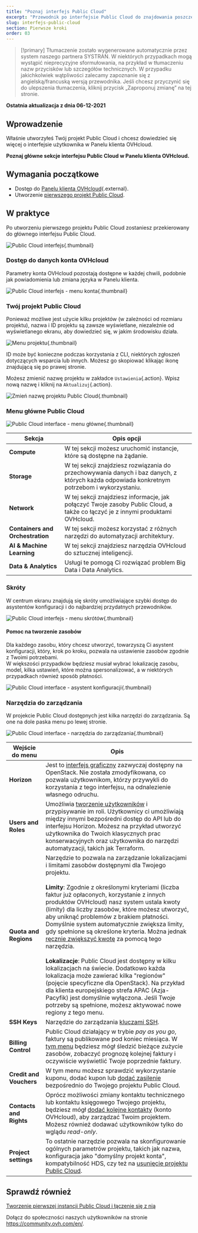 ```yaml
---
title: "Poznaj interfejs Public Cloud"
excerpt: "Przewodnik po interfejsie Public Cloud do znajdowania poszczególnych sekcji"
slug: interfejs-public-cloud
section: Pierwsze kroki
order: 03
---
```


> [!primary]
> Tłumaczenie zostało wygenerowane automatycznie przez system naszego partnera SYSTRAN. W niektórych przypadkach mogą wystąpić nieprecyzyjne sformułowania, na przykład w tłumaczeniu nazw przycisków lub szczegółów technicznych. W przypadku jakichkolwiek wątpliwości zalecamy zapoznanie się z angielską/francuską wersją przewodnika. Jeśli chcesz przyczynić się do ulepszenia tłumaczenia, kliknij przycisk „Zaproponuj zmianę” na tej stronie.
>

**Ostatnia aktualizacja z dnia 06-12-2021**

## Wprowadzenie

Właśnie utworzyłeś Twój projekt Public Cloud i chcesz dowiedzieć się więcej o interfejsie użytkownika w Panelu klienta OVHcloud.

**Poznaj główne sekcje interfejsu Public Cloud w Panelu klienta OVHcloud.**

## Wymagania początkowe

- Dostęp do [Panelu klienta OVHcloud](https://www.ovh.com/auth/?action=gotomanager&from=https://www.ovh.pl/&ovhSubsidiary=pl){.external}.
- Utworzenie [pierwszego projekt Public Cloud](https://docs.ovh.com/pl/public-cloud/utworz_projekt_public_cloud/).

## W praktyce

Po utworzeniu pierwszego projektu Public Cloud zostaniesz przekierowany do głównego interfejsu Public Cloud.

![Public Cloud interfejs](images/main-interface.png){.thumbnail}

### Dostęp do danych konta OVHcloud

Parametry konta OVHcloud pozostają dostępne w każdej chwili, podobnie jak powiadomienia lub zmiana języka w Panelu klienta.

![Public Cloud interfejs - menu konta](images/account.png){.thumbnail}

### Twój projekt Public Cloud

Ponieważ możliwe jest użycie kilku projektów (w zależności od rozmiaru projektu), nazwa i ID projektu są zawsze wyświetlane, niezależnie od wyświetlanego ekranu, aby dowiedzieć się, w jakim środowisku działa.

![Menu projektu](images/project-menu.png){.thumbnail}

ID może być konieczne podczas korzystania z CLI, niektórych zgłoszeń dotyczących wsparcia lub innych. Możesz go skopiować klikając ikonę znajdującą się po prawej stronie.

Możesz zmienić nazwę projektu w zakładce `Ustawienia`{.action}. Wpisz nową nazwę i kliknij na `Aktualizuj`{.action}.

![Zmień nazwę projektu Public Cloud](images/rename-project.png){.thumbnail}

### Menu główne Public Cloud

![Public Cloud interface - menu główne](images/main-menu.png){.thumbnail}

|Sekcja|Opis opcji|
|---|---|
|**Compute**|W tej sekcji możesz uruchomić instancje, które są dostępne na żądanie.|
|**Storage**|W tej sekcji znajdziesz rozwiązania do przechowywania danych i baz danych, z których każda odpowiada konkretnym potrzebom i wykorzystaniu.|
|**Network**|W tej sekcji znajdziesz informacje, jak połączyć Twoje zasoby Public Cloud, a także co łączyć je z innymi produktami OVHcloud.|
|**Containers and Orchestration**|W tej sekcji możesz korzystać z różnych narzędzi do automatyzacji architektury.|
|**AI & Machine Learning**|W tej sekcji znajdziesz narzędzia OVHcloud do sztucznej inteligencji.|
|**Data & Analytics**|Usługi te pomogą Ci rozwiązać problem Big Data i Data Analytics.|

### Skróty

W centrum ekranu znajdują się skróty umożliwiające szybki dostęp do asystentów konfiguracji i do najbardziej przydatnych przewodników.

![Public Cloud interfejs - menu skrótów](images/shortcuts.png){.thumbnail}

#### Pomoc na tworzenie zasobów

Dla każdego zasobu, który chcesz utworzyć, towarzyszą Ci asystent konfiguracji, który, krok po kroku, pozwala na ustawienie zasobów zgodnie z Twoimi potrzebami.
<br>W większości przypadków będziesz musiał wybrać lokalizację zasobu, model, kilka ustawień, które można spersonalizować, a w niektórych przypadkach również sposób płatności.

![Public Cloud interface - asystent konfiguracji](images/wizard.png){.thumbnail}

### Narzędzia do zarządzania

W projekcie Public Cloud dostępnych jest kilka narzędzi do zarządzania. Są one na dole paska menu po lewej stronie.

![Public Cloud interface - narzędzia do zarządzania](images/management-tools.png){.thumbnail}

|Wejście do menu|Opis|
|---|---|
|**Horizon**|Jest to [interfejs graficzny](https://docs.ovh.com/pl/public-cloud/horizon/) zazwyczaj dostępny na OpenStack. Nie została zmodyfikowana, co pozwala użytkownikom, którzy przywykli do korzystania z tego interfejsu, na odnalezienie własnego odruchu.|
|**Users and Roles**|Umożliwia [tworzenie użytkowników](https://docs.ovh.com/pl/public-cloud/tworzenie-i-usuwanie-uzytkownika-openstack/) i przypisywanie im roli. Użytkownicy ci umożliwiają między innymi bezpośredni dostęp do API lub do interfejsu Horizon. Możesz na przykład utworzyć użytkownika do Twoich klasycznych prac konserwacyjnych oraz użytkownika do narzędzi automatyzacji, takich jak Terraform.|
|**Quota and Regions**|Narzędzie to pozwala na zarządzanie lokalizacjami i limitami zasobów dostępnymi dla Twojego projektu.<br><br>**Limity**: Zgodnie z określonymi kryteriami (liczba faktur już opłaconych, korzystanie z innych produktów OVHcloud) nasz system ustala kwoty (limity) dla liczby zasobów, które możesz utworzyć, aby uniknąć problemów z brakiem płatności. Domyślnie system automatycznie zwiększa limity, gdy spełnione są określone kryteria. Można jednak [ręcznie zwiększyć kwotę](https://docs.ovh.com/pl/public-cloud/zwiekszenie_limitow_public_cloud/#reczne-zwiekszanie-limitu-zasobow) za pomocą tego narzędzia.<br><br>**Lokalizacje**: Public Cloud jest dostępny w kilku lokalizacjach na świecie. Dodatkowo każda lokalizacja może zawierać kilka "regionów" (pojęcie specyficzne dla OpenStack). Na przykład dla klienta europejskiego strefa APAC (Azja-Pacyfik) jest domyślnie wyłączona. Jeśli Twoje potrzeby są spełnione, możesz aktywować nowe regiony z tego menu.|
|**SSH Keys**|Narzędzie do zarządzania [kluczami SSH](https://docs.ovh.com/pl/public-cloud/public-cloud-pierwsze-kroki/#krok-1-utworzenie-kluczy-ssh).|
|**Billing Control**|Public Cloud działający w trybie *pay as you go*, faktury są publikowane pod koniec miesiąca. W [tym menu](https://docs.ovh.com/pl/public-cloud/analizowanie_platnosci_i_zarzadzanie_nimi/) będziesz mógł śledzić bieżące zużycie zasobów, zobaczyć prognozę kolejnej faktury i oczywiście wyświetlić Twoje poprzednie faktury.|
|**Credit and Vouchers**|W tym menu możesz sprawdzić wykorzystanie kuponu, dodać kupon lub [dodać zasilenie](https://docs.ovh.com/pl/public-cloud/korzystanie-z-vouchera/) bezpośrednio do Twojego projektu Public Cloud.|
|**Contacts and Rights**|Oprócz możliwości zmiany kontaktu technicznego lub kontaktu księgowego Twojego projektu, będziesz mógł [dodać kolejne kontakty](https://docs.ovh.com/pl/public-cloud/zmiana_kontaktow_projektu/) (konto OVHcloud), aby zarządzać Twoim projektem. Możesz również dodawać użytkowników tylko do wglądu *read-only*.|
|**Project settings**|To ostatnie narzędzie pozwala na skonfigurowanie ogólnych parametrów projektu, takich jak nazwa, konfiguracja jako "domyślny projekt konta", kompatybilność HDS, czy też na [usunięcie projektu Public Cloud](https://docs.ovh.com/pl/public-cloud/usuwanie_projektu/).|

## Sprawdź również

[Tworzenie pierwszej instancji Public Cloud i łączenie się z nią](https://docs.ovh.com/pl/public-cloud/public-cloud-pierwsze-kroki/)

Dołącz do społeczności naszych użytkowników na stronie <https://community.ovh.com/en/>.